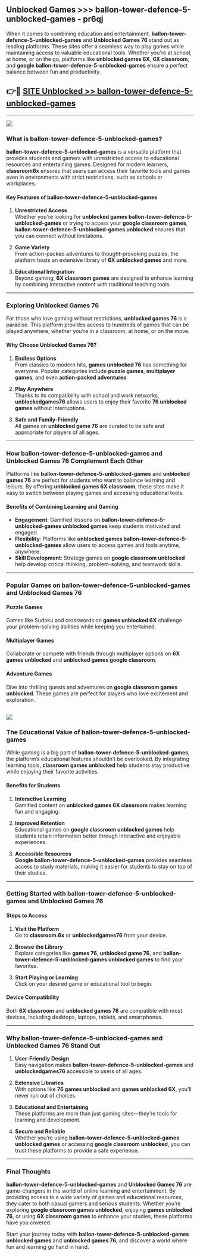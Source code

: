 ## Unblocked Games >>> ballon-tower-defence-5-unblocked-games - pr6qj 

When it comes to combining education and entertainment, **ballon-tower-defence-5-unblocked-games** and **Unblocked Games 76** stand out as leading platforms. These sites offer a seamless way to play games while maintaining access to valuable educational tools. Whether you're at school, at home, or on the go, platforms like **unblocked games 6X**, **6X classroom**, and **google ballon-tower-defence-5-unblocked-games** ensure a perfect balance between fun and productivity.
## 👉🔴 [SITE Unblocked >> ballon-tower-defence-5-unblocked-games](https://unblockedgames.edu.pl?title=ballon-tower-defence-5-unblocked-games&ref=22JU)
---
<a href="https://unblockedgames.edu.pl?title=ballon-tower-defence-5-unblocked-games&ref=22JU/"><img src="https://github.com/user-attachments/assets/438f12ca-57a4-47a3-8ead-c64da593a1e5"/></a>
### What is ballon-tower-defence-5-unblocked-games?  

**ballon-tower-defence-5-unblocked-games** is a versatile platform that provides students and gamers with unrestricted access to educational resources and entertaining games. Designed for modern learners, **classroom6x** ensures that users can access their favorite tools and games even in environments with strict restrictions, such as schools or workplaces.  

#### Key Features of ballon-tower-defence-5-unblocked-games  

1. **Unrestricted Access**  
   Whether you're looking for **unblocked games ballon-tower-defence-5-unblocked-games** or trying to access your **google classroom games**, **ballon-tower-defence-5-unblocked-games unblocked** ensures that you can connect without limitations.  

2. **Game Variety**  
   From action-packed adventures to thought-provoking puzzles, the platform hosts an extensive library of **6X unblocked games** and more.  

3. **Educational Integration**  
   Beyond gaming, **6X classroom games** are designed to enhance learning by combining interactive content with traditional teaching tools.  



---

### Exploring Unblocked Games 76  

For those who love gaming without restrictions, **unblocked games 76** is a paradise. This platform provides access to hundreds of games that can be played anywhere, whether you're in a classroom, at home, or on the move.  

#### Why Choose Unblocked Games 76?  

1. **Endless Options**  
   From classics to modern hits, **games unblocked 76** has something for everyone. Popular categories include **puzzle games**, **multiplayer games**, and even **action-packed adventures**.  

2. **Play Anywhere**  
   Thanks to its compatibility with school and work networks, **unblockedgames76** allows users to enjoy their favorite **76 unblocked games** without interruptions.  

3. **Safe and Family-Friendly**  
   All games on **unblocked game 76** are curated to be safe and appropriate for players of all ages.  

---

### How ballon-tower-defence-5-unblocked-games and Unblocked Games 76 Complement Each Other  

Platforms like **ballon-tower-defence-5-unblocked-games** and **unblocked games 76** are perfect for students who want to balance learning and leisure. By offering **unblocked games 6X classroom**, these sites make it easy to switch between playing games and accessing educational tools.  

#### Benefits of Combining Learning and Gaming  

- **Engagement**: Gamified lessons on **ballon-tower-defence-5-unblocked-games unblocked games** keep students motivated and engaged.  
- **Flexibility**: Platforms like **unblocked games ballon-tower-defence-5-unblocked-games** allow users to access games and tools anytime, anywhere.  
- **Skill Development**: Strategy games on **google classroom unblocked** help develop critical thinking, problem-solving, and teamwork skills.  

---

### Popular Games on ballon-tower-defence-5-unblocked-games and Unblocked Games 76  

#### Puzzle Games  

Games like Sudoku and crosswords on **games unblocked 6X** challenge your problem-solving abilities while keeping you entertained.  

#### Multiplayer Games  

Collaborate or compete with friends through multiplayer options on **6X games unblocked** and **unblocked games google classroom**.  

#### Adventure Games  

Dive into thrilling quests and adventures on **google classroom games unblocked**. These games are perfect for players who love excitement and exploration.  

<a href="http://download.freeplayer.one?title=ballon-tower-defence-5-unblocked-games&ref=23D/"><img src="https://github.com/user-attachments/assets/fe0c3e91-c8e1-489c-acf0-e2f614c12fb8"/></a>
---

### The Educational Value of ballon-tower-defence-5-unblocked-games  

While gaming is a big part of **ballon-tower-defence-5-unblocked-games**, the platform’s educational features shouldn’t be overlooked. By integrating learning tools, **classroom games unblocked** help students stay productive while enjoying their favorite activities.  

#### Benefits for Students  

1. **Interactive Learning**  
   Gamified content on **unblocked games 6X classroom** makes learning fun and engaging.  

2. **Improved Retention**  
   Educational games on **google classroom unblocked games** help students retain information better through interactive and enjoyable experiences.  

3. **Accessible Resources**  
   **Google ballon-tower-defence-5-unblocked-games** provides seamless access to study materials, making it easier for students to stay on top of their studies.  

---

### Getting Started with ballon-tower-defence-5-unblocked-games and Unblocked Games 76  

#### Steps to Access  

1. **Visit the Platform**  
   Go to **classroom.6x** or **unblockedgames76** from your device.  

2. **Browse the Library**  
   Explore categories like **games 76**, **unblocked game 76**, and **ballon-tower-defence-5-unblocked-games unblocked games** to find your favorites.  

3. **Start Playing or Learning**  
   Click on your desired game or educational tool to begin.  

#### Device Compatibility  

Both **6X classroom** and **unblocked games 76** are compatible with most devices, including desktops, laptops, tablets, and smartphones.  

---

### Why ballon-tower-defence-5-unblocked-games and Unblocked Games 76 Stand Out  

1. **User-Friendly Design**  
   Easy navigation makes **ballon-tower-defence-5-unblocked-games** and **unblockedgames76** accessible to users of all ages.  

2. **Extensive Libraries**  
   With options like **76 games unblocked** and **games unblocked 6X**, you’ll never run out of choices.  

3. **Educational and Entertaining**  
   These platforms are more than just gaming sites—they’re tools for learning and development.  

4. **Secure and Reliable**  
   Whether you’re using **ballon-tower-defence-5-unblocked-games unblocked games** or accessing **google classroom unblocked**, you can trust these platforms to provide a safe experience.  

---

### Final Thoughts  

**ballon-tower-defence-5-unblocked-games** and **Unblocked Games 76** are game-changers in the world of online learning and entertainment. By providing access to a wide variety of games and educational resources, they cater to both casual gamers and serious students. Whether you’re exploring **google classroom games unblocked**, enjoying **games unblocked 76**, or using **6X classroom games** to enhance your studies, these platforms have you covered.  

Start your journey today with **ballon-tower-defence-5-unblocked-games unblocked games** and **unblocked games 76**, and discover a world where fun and learning go hand in hand.  